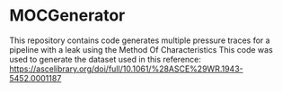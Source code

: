 # MOCGenerator
This repository contains code generates multiple pressure traces for a pipeline with a leak using the Method Of Characteristics
This code was used to generate the dataset used in this reference: https://ascelibrary.org/doi/full/10.1061/%28ASCE%29WR.1943-5452.0001187



